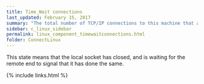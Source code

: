 ```yaml
---
title: Time_Wait connections
last_updated: February 15, 2017
summary: "The total number of TCP/IP connections to this machine that are in the TIME_WAIT state."
sidebar: c_linux_sidebar
permalink: linux_component_timewaitconnections.html
folder: ConnectLinux
---
```



This state means that the local socket has closed, and is waiting for the remote end to signal that it has done the same.

{% include links.html %}
